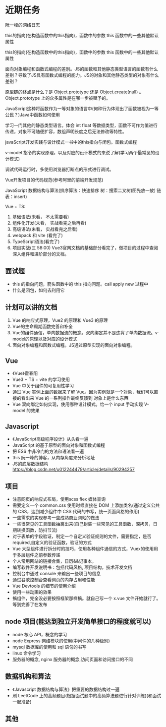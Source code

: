 <!--
 *@Author: x09898 coder_xujie@163.com
 * @Date: 2022-05-09 20:54:40
 * @LastEditors: x09898 coder_xujie@163.com
 * @LastEditTime: 2023-01-09 10:26:59
 * @LastEditors: x09898 coder_xujie@163.com
 * @LastEditTime: 2022-12-23 17:59:14
 * @FilePath: \HTML-CSS-Javascript-\待解决的知识点\近期的学习要务.md
 * @Description: 近期的学习任务(面试前需要完成的知识点)
-->
# 近期任务

阮一峰的网络日志

this的指向(在构造函数中的this指向)，函数中的参数 this 函数中的一些其他默认属性

this的指向(在构造函数中的this指向)，函数中的参数 this 函数中的一些其他默认属性

面向对象编程和函数式编程的差别。JS的函数和其他静态类型语言的函数有什么差别？导致了JS具有函数式编程的能力。JS的对象和其他静态类型的对象有什么差别？

原型链的终点是什么？是 Object.prototype 还是 Object.create(null)  。Object.prototype 上的众多属性是在哪一步被赋予的。

JavaScript这种将函数作为一等对象的语言中(何种行为体现出了函数被视为一等公民？)Java中函数如何使用

学习一门其他的静态类型语言。体会 int float 等数据类型，函数不可作为值进行传递，对象不可随便扩容，数组声明长度之后无法修改等特性。

javaScript开发实践与设计模式一书中的this指向与闭包。函数式编程

v-model 指令的实现原理，以及对应的设计模式的来说了解(学习两个最常见的设计模式)

调试代码运行时，多使用浏览器打断点的形式进行调试。

Vue开发项目的代码规范(参考阿里的前端开发规范)

JavaScript 数据结构与算法(排序算法：快速排序 树：搜索二叉树(图先放一放) 链表：insert)

Vue + TS:

 1. 基础语法(未看， 不太需要看)
 2. 组件化开发(未看， 实战看完之后再看)
 3. 高级语法(未看， 实战看完之后看)
 4. webpack 和 vite (看完了)
 5. TypeScript语法(看完了)
 6. 项目实战(三 58:00) Vue3官网文档的基础部分看完了，做项目的过程中查阅深入组件和进阶部分的文档。

## 面试题

* this 的指向问题，箭头函数中的 this 指向问题。call apply new 过程中
* 什么是闭包，如何去利用它

## 计划可以讲的文档

1. Vue 的响应式原理，Vue2 的原理和 Vue3 的原理
2. Vue的生命周期函数完善和补全
3. Vue的组件通信，单向数据流的概念。双向绑定并不是违背了单向数据流。v-model的原理以及对应的设计模式
4. 面向对象编程和函数式编程。JS通过原型实现的面向对象编程。

## Vue

* 《Vue》霍春阳
* Vue3 + TS + vite 的学习使用
* Vue 中关于组件的可复用性学习
* 通过 Vue 实例上面的数据来了解 Vue。因为实例就是一个对象，我们可以直接的看出来 Vue 的一系列操作最终反馈到 对象上是什么东西
* Vue 双向绑定如何实现，使用哪种设计模式。给一个 input 手动实现 V-model 的效果

## Javascript

* 《JavaScript高级程序设计》从头看一遍
* JavaScript 的基于原型的面向对象和函数式编程
* 把 ES6 中非冷门的方法和语法看一遍
* this 阮一峰的博客，从内存角度来分析地址
* JS的底层数据结构 <https://blog.csdn.net/u012244479/article/details/90294257>

## 项目

* 注意网页的响应式布局，使用scss flex 媒体查询
* 需要定义一个 common.css 使用时候直接在 DOM 上添加类名(通过定义公共的 CSS，达到减少组件中 CSS 代码的书写，统一页面风格的作用)
* 一些需求的实现参考一些成熟商业网站的做法
* 一些很常见的工具函数抽离出来(自己封装一些常见的工具函数，深拷贝，日期转换函数，防抖节流)
* 对于表单的字段验证，制定一个自定义验证规则的文件，需要指定，是否required,自定义的验证函数，验证的方式
* Vue 大型组件进行拆分时的技巧，使用各种组件通信的方式，Vuex的使用用于多层组件之前参数传递
* 个人常用网站的链接合集，日历&&记事本，
* 编写软件开发说明书：包括代码风格, 项目结构，技术开发文档
* 控制台中通过 console 来输出一些项目的信息
* 通过谷歌控制台查看网页的内存占用和性能
* Vue Devtools 的细节的使用介绍
* 使用一些动画的效果
* 搞组件，完全没必要按照框架那样搞。就自己写一个 x.vue 文件开始就行了。等到完善了在发布

## node 项目(能达到独立开发简单接口的程度就可以)

* node 核心 API，概念的学习
* node Express 网络模块的使用(中间件的几种级别)
* mysql 数据库的使用和 sql 语句的书写
* linux 命令学习
* 服务器的概念, nginx 服务器的概念,访问页面和访问接口的不同

## 数据机构和算法

* 《Javascript 数据结构与算法》把重要的数据结构过一遍
* 刷 LeetCode 上的高频题目(根据面试题中的高频算法题进行针对训练)(和面试一起准备)

## 其他
